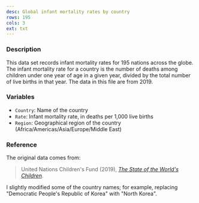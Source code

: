 ```yaml
---
desc: Global infant mortality rates by country
rows: 195
cols: 3
ext: txt
---
```


### Description

This data set records infant mortality rates for 195 nations across the globe.  The infant mortality rate for a country is the number of deaths among children under one year of age in a given year, divided by the total number of live births in that year.  The data in this file are from 2019.

### Variables

* `Country`: Name of the country
* `Rate`: Infant mortality rate, in deaths per 1,000 live births
* `Region`: Geographical region of the country (Africa/Americas/Asia/Europe/Middle East)

### Reference

The original data comes from:

> United Nations Children's Fund (2019), *[The State of the World's Children](https://data.unicef.org/resources/dataset/sowc-2019-statistical-tables)*.

I slightly modified some of the country names; for example, replacing "Democratic People's Republic of Korea" with "North Korea".
